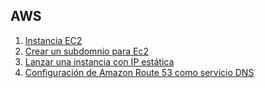 ## AWS
1. [Instancia EC2](./Amazon_EC2_Linux.pdf)
1. [Crear un subdomnio para Ec2](./ddns-noip.md)
1. [Lanzar una instancia con IP estática](./Amazon_EC2_Linux.pdf)
1. [Configuración de Amazon Route 53 como servicio DNS](https://docs.aws.amazon.com/es_es/Route53/latest/DeveloperGuide/dns-configuring.html)
